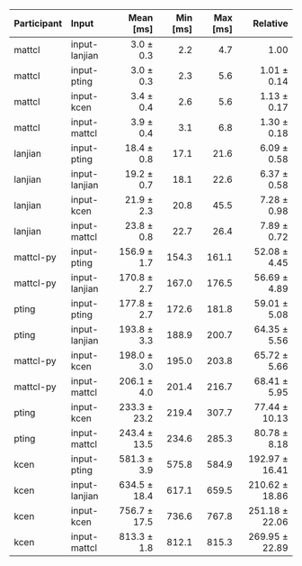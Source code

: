 | Participant | Input | Mean [ms] | Min [ms] | Max [ms] | Relative |
|:---|:---|---:|---:|---:|---:|
| mattcl | input-lanjian | 3.0 ± 0.3 | 2.2 | 4.7 | 1.00 |
| mattcl | input-pting | 3.0 ± 0.3 | 2.3 | 5.6 | 1.01 ± 0.14 |
| mattcl | input-kcen | 3.4 ± 0.4 | 2.6 | 5.6 | 1.13 ± 0.17 |
| mattcl | input-mattcl | 3.9 ± 0.4 | 3.1 | 6.8 | 1.30 ± 0.18 |
| lanjian | input-pting | 18.4 ± 0.8 | 17.1 | 21.6 | 6.09 ± 0.58 |
| lanjian | input-lanjian | 19.2 ± 0.7 | 18.1 | 22.6 | 6.37 ± 0.58 |
| lanjian | input-kcen | 21.9 ± 2.3 | 20.8 | 45.5 | 7.28 ± 0.98 |
| lanjian | input-mattcl | 23.8 ± 0.8 | 22.7 | 26.4 | 7.89 ± 0.72 |
| mattcl-py | input-pting | 156.9 ± 1.7 | 154.3 | 161.1 | 52.08 ± 4.45 |
| mattcl-py | input-lanjian | 170.8 ± 2.7 | 167.0 | 176.5 | 56.69 ± 4.89 |
| pting | input-pting | 177.8 ± 2.7 | 172.6 | 181.8 | 59.01 ± 5.08 |
| pting | input-lanjian | 193.8 ± 3.3 | 188.9 | 200.7 | 64.35 ± 5.56 |
| mattcl-py | input-kcen | 198.0 ± 3.0 | 195.0 | 203.8 | 65.72 ± 5.66 |
| mattcl-py | input-mattcl | 206.1 ± 4.0 | 201.4 | 216.7 | 68.41 ± 5.95 |
| pting | input-kcen | 233.3 ± 23.2 | 219.4 | 307.7 | 77.44 ± 10.13 |
| pting | input-mattcl | 243.4 ± 13.5 | 234.6 | 285.3 | 80.78 ± 8.18 |
| kcen | input-pting | 581.3 ± 3.9 | 575.8 | 584.9 | 192.97 ± 16.41 |
| kcen | input-lanjian | 634.5 ± 18.4 | 617.1 | 659.5 | 210.62 ± 18.86 |
| kcen | input-kcen | 756.7 ± 17.5 | 736.6 | 767.8 | 251.18 ± 22.06 |
| kcen | input-mattcl | 813.3 ± 1.8 | 812.1 | 815.3 | 269.95 ± 22.89 |
